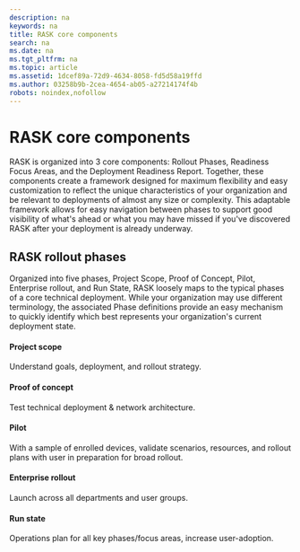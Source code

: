 ```yaml
---
description: na
keywords: na
title: RASK core components
search: na
ms.date: na
ms.tgt_pltfrm: na
ms.topic: article
ms.assetid: 1dcef89a-72d9-4634-8058-fd5d58a19ffd
ms.author: 03258b9b-2cea-4654-ab05-a27214174f4b
robots: noindex,nofollow
---
```

# RASK core components
RASK is organized into 3 core components: Rollout Phases, Readiness Focus Areas, and the Deployment Readiness Report.  Together, these components create a framework designed for maximum flexibility and easy customization to reflect the unique characteristics of your organization and be relevant to deployments of almost any size or complexity. This adaptable framework allows for easy navigation between phases to support good visibility of what's ahead or what you may have missed if you've discovered RASK after your deployment is already underway.

## RASK rollout phases
Organized into five phases, Project Scope, Proof of Concept, Pilot, Enterprise rollout, and Run State, RASK loosely maps to the typical phases of a core technical deployment. While your organization may use different terminology, the associated Phase definitions provide an easy mechanism to quickly identify which best represents your organization's current deployment state.

#### Project scope
Understand goals, deployment, and rollout strategy.

#### Proof of concept
Test technical deployment &amp; network architecture.

#### Pilot
With a sample of enrolled devices, validate scenarios, resources, and rollout plans with user in preparation for broad rollout.

#### Enterprise rollout
Launch across all departments and user groups.

#### Run state
Operations plan for all key phases/focus areas, increase user-adoption.

